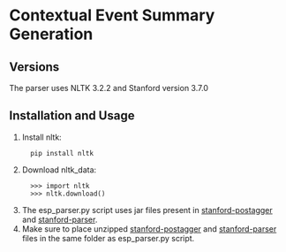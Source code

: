 # Contextual Event Summary Generation

## Versions
The parser uses NLTK 3.2.2 and Stanford version 3.7.0

## Installation and Usage
  1. Install nltk:
      ```{r, engine='sh', count_lines}
        pip install nltk 
      ```
  2. Download nltk_data:
      ```{r, engine='python', count_lines}
        >>> import nltk
        >>> nltk.download()
      ```
  3. The esp_parser.py script uses jar files present in [stanford-postagger](https://nlp.stanford.edu/software/tagger.shtml) and [stanford-parser](https://nlp.stanford.edu/software/lex-parser.shtml).
  4. Make sure to place unzipped [stanford-postagger](https://nlp.stanford.edu/software/tagger.shtml) and [stanford-parser](https://nlp.stanford.edu/software/lex-parser.shtml) files in the same folder as esp_parser.py script.
